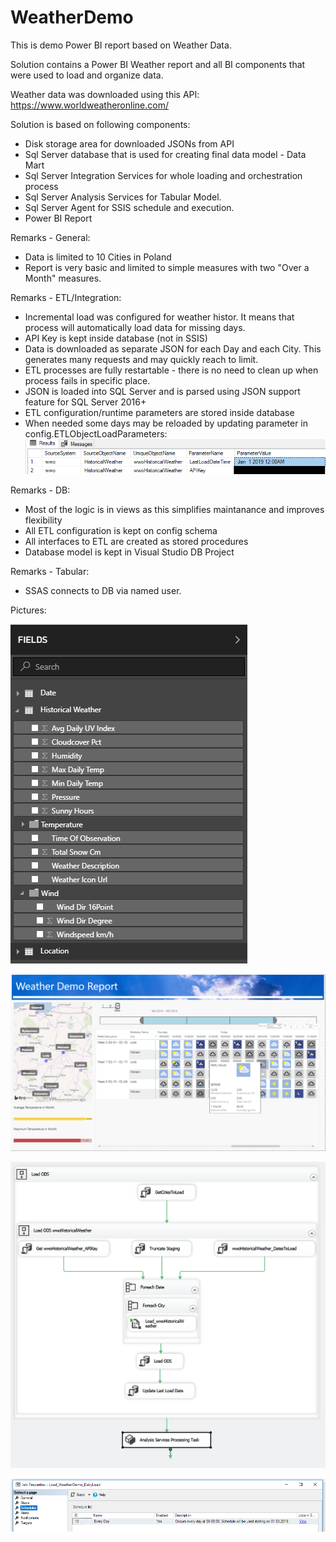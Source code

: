 # WeatherDemo

This is demo Power BI report based on Weather Data.

Solution contains a Power BI Weather report and all BI components that were used to load and organize data.

Weather data was downloaded using this API:
https://www.worldweatheronline.com/

Solution is based on following components:
* Disk storage area for downloaded JSONs from API
* Sql Server database that is used for creating final data model - Data Mart
* Sql Server Integration Services for whole loading and orchestration process
* Sql Server Analysis Services for Tabular Model.
* Sql Server Agent for SSIS schedule and execution.
* Power BI Report

Remarks - General:
* Data is limited to 10 Cities in Poland
* Report is very basic and limited to simple measures with two "Over a Month" measures.

Remarks - ETL/Integration:
* Incremental load was configured for weather histor. It means that process will automatically load data for missing days.
* API Key is kept inside database (not in SSIS)
* Data is downloaded as separate JSON for each Day and each City. This generates many requests and may quickly reach to limit.
* ETL processes are fully restartable - there is no need to clean up when process fails in specific place.
* JSON is loaded into SQL Server and is parsed using JSON support feature for SQL Server 2016+
* ETL configuration/runtime parameters are stored inside database
* When needed some days may be reloaded by updating parameter in config.ETLObjectLoadParameters:
![Parameters Example](https://raw.githubusercontent.com/arcit/WeatherDemo/master/Images/LoadingParameters.png)

Remarks - DB:
* Most of the logic is in views as this simplifies maintanance and improves flexibility
* All ETL configuration is kept on config schema
* All interfaces to ETL are created as stored procedures
* Database model is kept in Visual Studio DB Project

Remarks - Tabular:
* SSAS connects to DB via named user.


Pictures:

![Data Model](https://raw.githubusercontent.com/arcit/WeatherDemo/master/Images/DataModel.png)

![Report](https://raw.githubusercontent.com/arcit/WeatherDemo/master/Images/Report.png)

![Orchestration](https://raw.githubusercontent.com/arcit/WeatherDemo/master/Images/Orchestration.PNG)

![Schedule](https://raw.githubusercontent.com/arcit/WeatherDemo/master/Images/Schedule.PNG)




